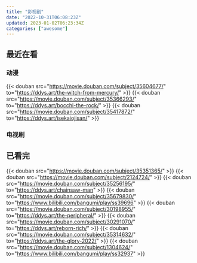 ```yaml
---
title: "影视剧"
date: "2022-10-31T06:08:23Z"
updated: 2023-01-02T06:23:34Z
categories: ["awesome"]
---
```

## 最近在看

### 动漫

{{< douban src="https://movie.douban.com/subject/35604677/" to="https://ddys.art/the-witch-from-mercury/" >}}
{{< douban src="https://movie.douban.com/subject/35366293/" to="https://ddys.art/bocchi-the-rock/" >}}
{{< douban src="https://movie.douban.com/subject/35417872/" to="https://ddys.art/isekaiojisan/" >}}

### 电视剧

## 已看完

{{< douban src="https://movie.douban.com/subject/35351365/" >}}
{{< douban src="https://movie.douban.com/subject/2124724/" >}}
{{< douban src="https://movie.douban.com/subject/35256195/" to="https://ddys.art/chainsaw-man" >}}
{{< douban src="https://movie.douban.com/subject/35679830/" to="https://www.bilibili.com/bangumi/play/ss39696" >}}
{{< douban src="https://movie.douban.com/subject/30198955/" to="https://ddys.art/the-peripheral/" >}}
{{< douban src="https://movie.douban.com/subject/30291070/" to="https://ddys.art/reborn-rich/" >}}
{{< douban src="https://movie.douban.com/subject/35314632/" to="https://ddys.art/the-glory-2022/" >}}
{{< douban src="https://movie.douban.com/subject/1304624/" to="https://www.bilibili.com/bangumi/play/ss32937" >}}